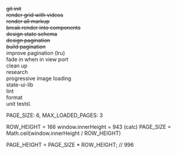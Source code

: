 ~~git init~~\
~~render grid with videos~~\
~~render all markup~~\
~~break render into components~~\
~~design state schema~~\
~~design pagination~~\
~~build pagination~~\
improve pagination (lru)\
fade in when in view port\
clean up\
research\
progressive image loading\
state-ui-lib\
lint\
format\
unit tests\


PAGE_SIZE: 6,
MAX_LOADED_PAGES: 3

ROW_HEIGHT = 166
window.innerHeight = 943
(calc) PAGE_SIZE = Math.ceil(window.innerHeight / ROW_HEIGHT)

PAGE_HEIGHT = PAGE_SIZE * ROW_HEIGHT; // 996



